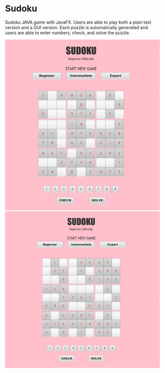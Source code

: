 # Sudoku
Sudoku JAVA game with JavaFX. Users are able to play both a plain text version and a GUI version. Each puzzle is automatically generated and users are able to enter numbers, check, and solve the puzzle.

![](sample_run.gif)
![](solve.gif)

